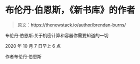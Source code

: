 # 布伦丹·伯恩斯，《新书库》的作者

> 原文：<https://thenewstack.io/author/brendan-burns/>

布伦丹·伯恩斯:关于机密计算和容器你需要知道的一切

2020 年 10 月 7 日早上 6 点

作者布伦丹·伯恩斯